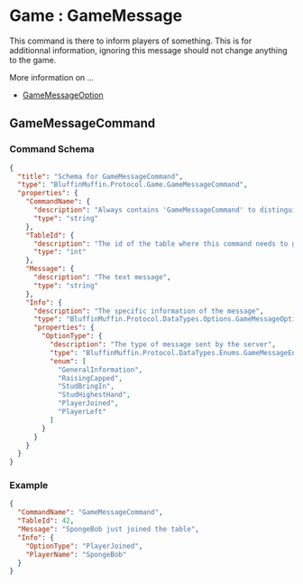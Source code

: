 # Game : GameMessage

This command is there to inform players of something. This is for additionnal information, ignoring this message should not change anything to the game.

More information on ...

* [GameMessageOption](https://github.com/Ericmas001/BluffinMuffin.Protocol/blob/develop/Documentation/BluffinMuffin.Protocol.DataTypes.Options.GameMessageOption.md)

## GameMessageCommand

### Command Schema

```json
{
  "title": "Schema for GameMessageCommand",
  "type": "BluffinMuffin.Protocol.Game.GameMessageCommand",
  "properties": {
    "CommandName": {
      "description": "Always contains 'GameMessageCommand' to distinguish the command from others.",
      "type": "string"
    },
    "TableId": {
      "description": "The id of the table where this command needs to go",
      "type": "int"
    },
    "Message": {
      "description": "The text message",
      "type": "string"
    },
    "Info": {
      "description": "The specific information of the message",
      "type": "BluffinMuffin.Protocol.DataTypes.Options.GameMessageOption",
      "properties": {
        "OptionType": {
          "description": "The type of message sent by the server",
          "type": "BluffinMuffin.Protocol.DataTypes.Enums.GameMessageEnum",
          "enum": [
            "GeneralInformation",
            "RaisingCapped",
            "StudBringIn",
            "StudHighestHand",
            "PlayerJoined",
            "PlayerLeft"
          ]
        }
      }
    }
  }
}
```

### Example

```json
{
  "CommandName": "GameMessageCommand",
  "TableId": 42,
  "Message": "SpongeBob just joined the table",
  "Info": {
    "OptionType": "PlayerJoined",
    "PlayerName": "SpongeBob"
  }
}
```

